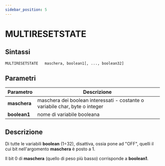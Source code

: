 ```yaml
---
sidebar_position: 5
---
```


# MULTIRESETSTATE 

## Sintassi

  ```
  MULTIRESETSTATE	maschera, boolean1[, ..., boolean32]
  ```

## Parametri
|Parametro                | Descrizione                                                                           |                 
|-------------------------|---------------------------------------------------------------------------------------|     
| **maschera**            | maschera dei boolean interessati - costante o variabile char, byte o integer          |
| **boolean1**            | nome di variabile booleana                                                            |               

## Descrizione
Di tutte le variabili **boolean** (1÷32), disattiva, ossia pone ad "OFF", quelli il cui bit nell'argomento **maschera** è posto a 1.

Il bit 0 di **maschera** (quello di peso più basso) corrisponde a **boolean1**. 



